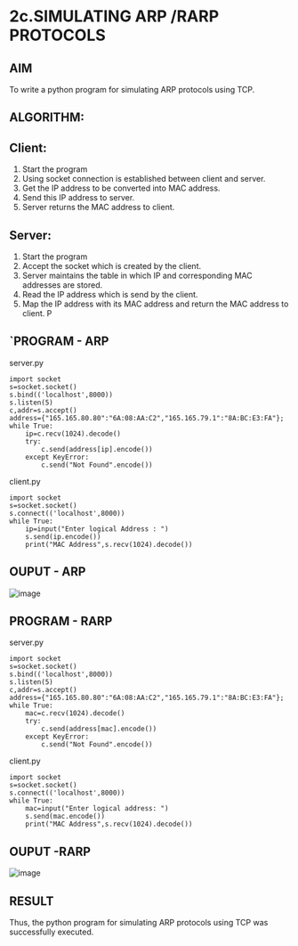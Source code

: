 # 2c.SIMULATING ARP /RARP PROTOCOLS
## AIM
To write a python program for simulating ARP protocols using TCP.
## ALGORITHM:
## Client:
1. Start the program
2. Using socket connection is established between client and server.
3. Get the IP address to be converted into MAC address.
4. Send this IP address to server.
5. Server returns the MAC address to client.
## Server:
1. Start the program
2. Accept the socket which is created by the client.
3. Server maintains the table in which IP and corresponding MAC addresses are
stored.
4. Read the IP address which is send by the client.
5. Map the IP address with its MAC address and return the MAC address to client.
P
## `PROGRAM - ARP
server.py
```
import socket
s=socket.socket()
s.bind(('localhost',8000))
s.listen(5)
c,addr=s.accept()
address={"165.165.80.80":"6A:08:AA:C2","165.165.79.1":"8A:BC:E3:FA"};
while True:
    ip=c.recv(1024).decode()
    try:
        c.send(address[ip].encode())
    except KeyError:
        c.send("Not Found".encode())
```
client.py
```
import socket
s=socket.socket()
s.connect(('localhost',8000))
while True:
    ip=input("Enter logical Address : ")
    s.send(ip.encode())
    print("MAC Address",s.recv(1024).decode())
```
## OUPUT - ARP
![image](https://github.com/user-attachments/assets/9b3ff58d-2331-478f-837f-64c935d5a133)

## PROGRAM - RARP
server.py
```
import socket
s=socket.socket()
s.bind(('localhost',8000))
s.listen(5)
c,addr=s.accept()
address={"165.165.80.80":"6A:08:AA:C2","165.165.79.1":"8A:BC:E3:FA"};
while True:
    mac=c.recv(1024).decode()
    try:
        c.send(address[mac].encode())
    except KeyError:
        c.send("Not Found".encode())
```
client.py
```
import socket
s=socket.socket()
s.connect(('localhost',8000))
while True:
    mac=input("Enter logical address: ")
    s.send(mac.encode())
    print("MAC Address",s.recv(1024).decode())
```
## OUPUT -RARP
![image](https://github.com/user-attachments/assets/dea6b56b-32cf-4c66-ae30-ae58d7f54350)

## RESULT
Thus, the python program for simulating ARP protocols using TCP was successfully 
executed.
